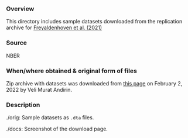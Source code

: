 ### Overview
This directory includes sample datasets downloaded from the replication archive for [Freyaldenhoven et al. (2021)](https://www.nber.org/papers/w29170)

### Source
NBER

### When/where obtained & original form of files

Zip archive with datasets was downloaded from [this page](https://data.nber.org/data-appendix/w29170/) on February 2, 2022 by Veli Murat Andirin. 

### Description
./orig: Sample datasets as `.dta` files.

./docs: Screenshot of the download page.


